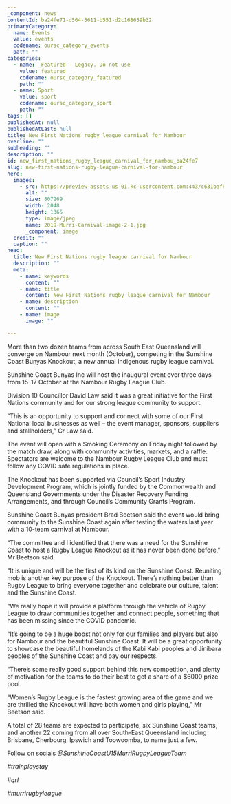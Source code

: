 ```yaml
---
_component: news
contentId: ba24fe71-d564-5611-b551-d2c168659b32
primaryCategory:
  name: Events
  value: events
  codename: oursc_category_events
  path: ""
categories:
  - name: _Featured - Legacy. Do not use
    value: featured
    codename: oursc_category_featured
    path: ""
  - name: Sport
    value: sport
    codename: oursc_category_sport
    path: ""
tags: []
publishedAt: null
publishedAtLast: null
title: New First Nations rugby league carnival for Nambour
overline: ""
subheading: ""
description: ""
id: new_first_nations_rugby_league_carnival_for_nambou_ba24fe7
slug: new-first-nations-rugby-league-carnival-for-nambour
hero:
  images:
    - src: https://preview-assets-us-01.kc-usercontent.com:443/c631baf8-1b46-001f-580c-d0001b68b4a8/2d7c1797-6dd4-4193-8526-392fd0cfe471/2019-Murri-Carnival-image-2-1.jpg
      alt: ""
      size: 807269
      width: 2048
      height: 1365
      type: image/jpeg
      name: 2019-Murri-Carnival-image-2-1.jpg
      _component: image
  credit: ""
  caption: ""
head:
  title: New First Nations rugby league carnival for Nambour
  description: ""
  meta:
    - name: keywords
      content: ""
    - name: title
      content: New First Nations rugby league carnival for Nambour
    - name: description
      content: ""
    - name: image
      image: ""

---
```

More than two dozen teams from across South East Queensland will converge on Nambour next month (October), competing in the Sunshine Coast Bunyas Knockout, a new annual Indigenous rugby league carnival.

Sunshine Coast Bunyas Inc will host the inaugural event over three days from 15-17 October at the Nambour Rugby League Club.

Division 10 Councillor David Law said it was a great initiative for the First Nations community and for our strong league community to support.

“This is an opportunity to support and connect with some of our First National local businesses as well – the event manager, sponsors, suppliers and stallholders,” Cr Law said.

The event will open with a Smoking Ceremony on Friday night followed by the match draw, along with community activities, markets, and a raffle. Spectators are welcome to the Nambour Rugby League Club and must follow any COVID safe regulations in place.

The Knockout has been supported via Council’s Sport Industry Development Program, which is jointly funded by the Commonwealth and Queensland Governments under the Disaster Recovery Funding Arrangements, and through Council’s Community Grants Program.

Sunshine Coast Bunyas president Brad Beetson said the event would bring community to the Sunshine Coast again after testing the waters last year with a 10-team carnival at Nambour.

“The committee and I identified that there was a need for the Sunshine Coast to host a Rugby League Knockout as it has never been done before,” Mr Beetson said.

“It is unique and will be the first of its kind on the Sunshine Coast. Reuniting mob is another key purpose of the Knockout. There’s nothing better than Rugby League to bring everyone together and celebrate our culture, talent and the Sunshine Coast.

“We really hope it will provide a platform through the vehicle of Rugby League to draw communities together and connect people, something that has been missing since the COVID pandemic.

“It’s going to be a huge boost not only for our families and players but also for Nambour and the beautiful Sunshine Coast. It will be a great opportunity to showcase the beautiful homelands of the Kabi Kabi peoples and Jinibara peoples of the Sunshine Coast and pay our respects.

“There’s some really good support behind this new competition, and plenty of motivation for the teams to do their best to get a share of a $6000 prize pool.

“Women’s Rugby League is the fastest growing area of the game and we are thrilled the Knockout will have both women and girls playing,” Mr Beetson said.

A total of 28 teams are expected to participate, six Sunshine Coast teams, and another 22 coming from all over South-East Queensland including Brisbane, Cherbourg, Ipswich and Toowoomba, to name just a few.

Follow on socials *@SunshineCoastU15MurriRugbyLeagueTeam*

*#trainplaystay*

*#qrl*

*#murrirugbyleague*
